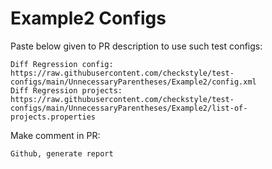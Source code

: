# Example2 Configs
Paste below given to PR description to use such test configs:
```
Diff Regression config: https://raw.githubusercontent.com/checkstyle/test-configs/main/UnnecessaryParentheses/Example2/config.xml
Diff Regression projects: https://raw.githubusercontent.com/checkstyle/test-configs/main/UnnecessaryParentheses/Example2/list-of-projects.properties
```
Make comment in PR:
```
Github, generate report
```
